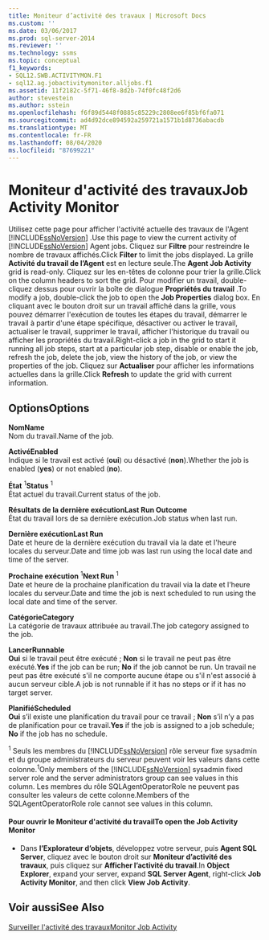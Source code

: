 ```yaml
---
title: Moniteur d’activité des travaux | Microsoft Docs
ms.custom: ''
ms.date: 03/06/2017
ms.prod: sql-server-2014
ms.reviewer: ''
ms.technology: ssms
ms.topic: conceptual
f1_keywords:
- SQL12.SWB.ACTIVITYMON.F1
- sql12.ag.jobactivitymonitor.alljobs.f1
ms.assetid: 11f2182c-5f71-46f8-8d2b-74f0fc48f2d6
author: stevestein
ms.author: sstein
ms.openlocfilehash: f6f89d5448f0885c85229c2808ee6f85bf6fa071
ms.sourcegitcommit: ad4d92dce894592a259721a1571b1d8736abacdb
ms.translationtype: MT
ms.contentlocale: fr-FR
ms.lasthandoff: 08/04/2020
ms.locfileid: "87699221"
---
```

# <a name="job-activity-monitor"></a><span data-ttu-id="949eb-102">Moniteur d'activité des travaux</span><span class="sxs-lookup"><span data-stu-id="949eb-102">Job Activity Monitor</span></span>
  <span data-ttu-id="949eb-103">Utilisez cette page pour afficher l'activité actuelle des travaux de l'Agent [!INCLUDE[ssNoVersion](../../includes/ssnoversion-md.md)] .</span><span class="sxs-lookup"><span data-stu-id="949eb-103">Use this page to view the current activity of [!INCLUDE[ssNoVersion](../../includes/ssnoversion-md.md)] Agent jobs.</span></span> <span data-ttu-id="949eb-104">Cliquez sur **Filtre** pour restreindre le nombre de travaux affichés.</span><span class="sxs-lookup"><span data-stu-id="949eb-104">Click **Filter** to limit the jobs displayed.</span></span> <span data-ttu-id="949eb-105">La grille **Activité du travail de l’Agent** est en lecture seule.</span><span class="sxs-lookup"><span data-stu-id="949eb-105">The **Agent Job Activity** grid is read-only.</span></span> <span data-ttu-id="949eb-106">Cliquez sur les en-têtes de colonne pour trier la grille.</span><span class="sxs-lookup"><span data-stu-id="949eb-106">Click on the column headers to sort the grid.</span></span> <span data-ttu-id="949eb-107">Pour modifier un travail, double-cliquez dessus pour ouvrir la boîte de dialogue **Propriétés du travail** .</span><span class="sxs-lookup"><span data-stu-id="949eb-107">To modify a job, double-click the job to open the **Job Properties** dialog box.</span></span> <span data-ttu-id="949eb-108">En cliquant avec le bouton droit sur un travail affiché dans la grille, vous pouvez démarrer l'exécution de toutes les étapes du travail, démarrer le travail à partir d'une étape spécifique, désactiver ou activer le travail, actualiser le travail, supprimer le travail, afficher l'historique du travail ou afficher les propriétés du travail.</span><span class="sxs-lookup"><span data-stu-id="949eb-108">Right-click a job in the grid to start it running all job steps, start at a particular job step, disable or enable the job, refresh the job, delete the job, view the history of the job, or view the properties of the job.</span></span> <span data-ttu-id="949eb-109">Cliquez sur **Actualiser** pour afficher les informations actuelles dans la grille.</span><span class="sxs-lookup"><span data-stu-id="949eb-109">Click **Refresh** to update the grid with current information.</span></span>  
  
## <a name="options"></a><span data-ttu-id="949eb-110">Options</span><span class="sxs-lookup"><span data-stu-id="949eb-110">Options</span></span>  
 <span data-ttu-id="949eb-111">**Nom**</span><span class="sxs-lookup"><span data-stu-id="949eb-111">**Name**</span></span>  
 <span data-ttu-id="949eb-112">Nom du travail.</span><span class="sxs-lookup"><span data-stu-id="949eb-112">Name of the job.</span></span>  
  
 <span data-ttu-id="949eb-113">**Activé**</span><span class="sxs-lookup"><span data-stu-id="949eb-113">**Enabled**</span></span>  
 <span data-ttu-id="949eb-114">Indique si le travail est activé (**oui**) ou désactivé (**non**).</span><span class="sxs-lookup"><span data-stu-id="949eb-114">Whether the job is enabled (**yes**) or not enabled (**no**).</span></span>  
  
 <span data-ttu-id="949eb-115">**État** <sup>1</sup></span><span class="sxs-lookup"><span data-stu-id="949eb-115">**Status** <sup>1</sup></span></span>  
 <span data-ttu-id="949eb-116">État actuel du travail.</span><span class="sxs-lookup"><span data-stu-id="949eb-116">Current status of the job.</span></span>  
  
 <span data-ttu-id="949eb-117">**Résultats de la dernière exécution**</span><span class="sxs-lookup"><span data-stu-id="949eb-117">**Last Run Outcome**</span></span>  
 <span data-ttu-id="949eb-118">État du travail lors de sa dernière exécution.</span><span class="sxs-lookup"><span data-stu-id="949eb-118">Job status when last run.</span></span>  
  
 <span data-ttu-id="949eb-119">**Dernière exécution**</span><span class="sxs-lookup"><span data-stu-id="949eb-119">**Last Run**</span></span>  
 <span data-ttu-id="949eb-120">Date et heure de la dernière exécution du travail via la date et l'heure locales du serveur.</span><span class="sxs-lookup"><span data-stu-id="949eb-120">Date and time job was last run using the local date and time of the server.</span></span>  
  
 <span data-ttu-id="949eb-121">**Prochaine exécution** <sup>1</sup></span><span class="sxs-lookup"><span data-stu-id="949eb-121">**Next Run** <sup>1</sup></span></span>  
 <span data-ttu-id="949eb-122">Date et heure de la prochaine planification du travail via la date et l'heure locales du serveur.</span><span class="sxs-lookup"><span data-stu-id="949eb-122">Date and time the job is next scheduled to run using the local date and time of the server.</span></span>  
  
 <span data-ttu-id="949eb-123">**Catégorie**</span><span class="sxs-lookup"><span data-stu-id="949eb-123">**Category**</span></span>  
 <span data-ttu-id="949eb-124">La catégorie de travaux attribuée au travail.</span><span class="sxs-lookup"><span data-stu-id="949eb-124">The job category assigned to the job.</span></span>  
  
 <span data-ttu-id="949eb-125">**Lancer**</span><span class="sxs-lookup"><span data-stu-id="949eb-125">**Runnable**</span></span>  
 <span data-ttu-id="949eb-126">**Oui** si le travail peut être exécuté ; **Non** si le travail ne peut pas être exécuté.</span><span class="sxs-lookup"><span data-stu-id="949eb-126">**Yes** if the job can be run; **No** if the job cannot be run.</span></span> <span data-ttu-id="949eb-127">Un travail ne peut pas être exécuté s'il ne comporte aucune étape ou s'il n'est associé à aucun serveur cible.</span><span class="sxs-lookup"><span data-stu-id="949eb-127">A job is not runnable if it has no steps or if it has no target server.</span></span>  
  
 <span data-ttu-id="949eb-128">**Planifié**</span><span class="sxs-lookup"><span data-stu-id="949eb-128">**Scheduled**</span></span>  
 <span data-ttu-id="949eb-129">**Oui** s’il existe une planification du travail pour ce travail ; **Non** s’il n’y a pas de planification pour ce travail.</span><span class="sxs-lookup"><span data-stu-id="949eb-129">**Yes** if the job is assigned to a job schedule; **No** if the job has no schedule.</span></span>  
  
 <span data-ttu-id="949eb-130"><sup>1</sup> Seuls les membres du [!INCLUDE[ssNoVersion](../../includes/ssnoversion-md.md)] rôle serveur fixe sysadmin et du groupe administrateurs du serveur peuvent voir les valeurs dans cette colonne.</span><span class="sxs-lookup"><span data-stu-id="949eb-130"><sup>1</sup>Only members of the [!INCLUDE[ssNoVersion](../../includes/ssnoversion-md.md)] sysadmin fixed server role and the server administrators group can see values in this column.</span></span> <span data-ttu-id="949eb-131">Les membres du rôle SQLAgentOperatorRole ne peuvent pas consulter les valeurs de cette colonne.</span><span class="sxs-lookup"><span data-stu-id="949eb-131">Members of the SQLAgentOperatorRole role cannot see values in this column.</span></span>  
  
#### <a name="to-open-the-job-activity-monitor"></a><span data-ttu-id="949eb-132">Pour ouvrir le Moniteur d'activité du travail</span><span class="sxs-lookup"><span data-stu-id="949eb-132">To open the Job Activity Monitor</span></span>  
  
-   <span data-ttu-id="949eb-133">Dans **l’Explorateur d’objets**, développez votre serveur, puis **Agent SQL Server**, cliquez avec le bouton droit sur **Moniteur d’activité des travaux**, puis cliquez sur **Afficher l’activité du travail**.</span><span class="sxs-lookup"><span data-stu-id="949eb-133">In **Object Explorer**, expand your server, expand **SQL Server Agent**, right-click **Job Activity Monitor**, and then click **View Job Activity**.</span></span>  
  
## <a name="see-also"></a><span data-ttu-id="949eb-134">Voir aussi</span><span class="sxs-lookup"><span data-stu-id="949eb-134">See Also</span></span>  
 [<span data-ttu-id="949eb-135">Surveiller l'activité des travaux</span><span class="sxs-lookup"><span data-stu-id="949eb-135">Monitor Job Activity</span></span>](monitor-job-activity.md)  
  
  
